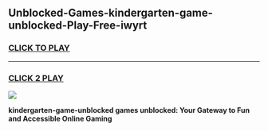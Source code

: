 
## Unblocked-Games-kindergarten-game-unblocked-Play-Free-iwyrt
<h3>
<a href="https://premium76.site?title=kindergarten-game-unblocked&ref=23A">CLICK TO PLAY</a></h3>
<hr>

<h3>
<a href="https://premium76.site?title=kindergarten-game-unblocked&ref=23A">CLICK 2 PLAY</a>
  
</h3>

<a href="https://premium76.site?title=kindergarten-game-unblocked&ref=23A"><img src="https://clearcache.store/games.png"></a>


**kindergarten-game-unblocked games unblocked: Your Gateway to Fun and Accessible Online Gaming**
